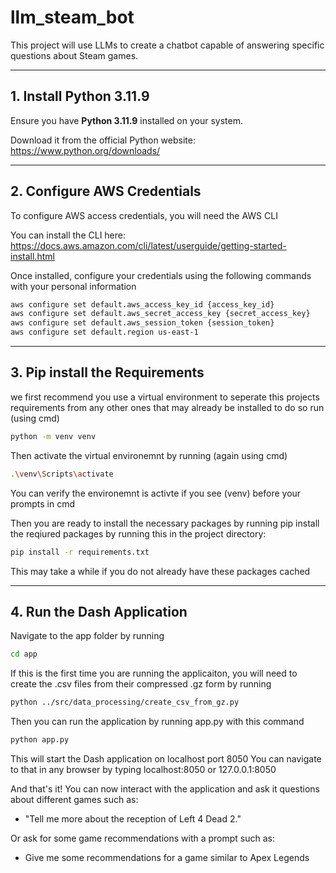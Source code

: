 # llm_steam_bot
This project will use LLMs to create a chatbot capable of answering specific questions about Steam games.

---

## 1. Install Python 3.11.9

Ensure you have **Python 3.11.9** installed on your system.

Download it from the official Python website:  
https://www.python.org/downloads/

---

## 2. Configure AWS Credentials

To configure AWS access credentials, you will need the AWS CLI

You can install the CLI here:  
https://docs.aws.amazon.com/cli/latest/userguide/getting-started-install.html

Once installed, configure your credentials using the following commands with your personal information

```bash
aws configure set default.aws_access_key_id {access_key_id}
aws configure set default.aws_secret_access_key {secret_access_key}
aws configure set default.aws_session_token {session_token}
aws configure set default.region us-east-1
```

---

## 3. Pip install the Requirements

we first recommend you use a virtual environment to seperate this projects requirements from any other ones that may already be installed
to do so run (using cmd)
```bash
python -m venv venv
```
Then activate the virtual environemnt by running (again using cmd)
```bash
.\venv\Scripts\activate
```

You can verify the environemnt is activte if you see (venv) before your prompts in cmd

Then you are ready to install the necessary packages by running
pip install the reqiured packages by running this in the project directory:
```bash
pip install -r requirements.txt
```
This may take a while if you do not already have these packages cached

---

## 4. Run the Dash Application

Navigate to the app folder by running
```bash
cd app
```
If this is the first time you are running the applicaiton, you will need to create the .csv files from their compressed .gz form by running
```bash
python ../src/data_processing/create_csv_from_gz.py
```
Then you can run the application by running app.py with this command
```bash
python app.py
```

This will start the Dash application on localhost port 8050
You can navigate to that in any browser by typing localhost:8050 or 127.0.0.1:8050

And that's it! You can now interact with the application and ask it questions about different games such as:
* "Tell me more about the reception of Left 4 Dead 2."

Or ask for some game recommendations with a prompt such as:
* Give me some recommendations for a game similar to Apex Legends